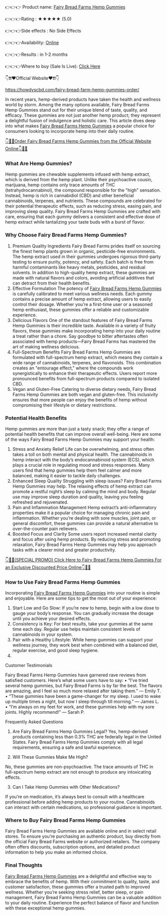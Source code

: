 👉👉👉 Product name: [Fairy Bread Farms Hemp Gummies](https://howdyscbd.com/fairy-bread-farm-hemp-gummies-order/)


👉👉👉Rating : ★★★★★ (5.0)	


👉👉👉Side effects : No Side Effects


👉👉👉Availability: [Online](https://howdyscbd.com/fairy-bread-farm-hemp-gummies-order/)


👉👉👉Results : in 1-2 months


👉👉👉Where to buy (Sale Is Live): [Click Here ](https://howdyscbd.com/fairy-bread-farm-hemp-gummies-order/)


👇❗❗❤️Official Website❤️❗❗👇

https://howdyscbd.com/fairy-bread-farm-hemp-gummies-order/

In recent years, hemp-derived products have taken the health and wellness world by storm. Among the many options available, Fairy Bread Farms Hemp Gummies stand out for their unique blend of taste, quality, and efficacy. These gummies are not just another hemp product; they represent a delightful fusion of indulgence and holistic care. This article dives deep into what makes [Fairy Bread Farms Hemp Gummies](https://howdyscbd.com/fairy-bread-farm-hemp-gummies-order/) a popular choice for consumers looking to incorporate hemp into their daily routine.

[👇🥳😍Order Fairy Bread Farms Hemp Gummies from the Official Website Online👇🥳😍](https://howdyscbd.com/fairy-bread-farm-hemp-gummies-order/)


### What Are Hemp Gummies?

Hemp gummies are chewable supplements infused with hemp extract, which is derived from the hemp plant. Unlike their psychoactive cousin, marijuana, hemp contains only trace amounts of THC (tetrahydrocannabinol), the compound responsible for the "high" sensation. Instead, hemp is rich in cannabidiol (CBD) and other beneficial cannabinoids, terpenes, and nutrients. These compounds are celebrated for their potential therapeutic effects, such as reducing stress, easing pain, and improving sleep quality.
Fairy Bread Farms Hemp Gummies are crafted with care, ensuring that each gummy delivers a consistent and effective dose of hemp extract while tantalizing your taste buds with a burst of flavor.

### Why Choose Fairy Bread Farms Hemp Gummies?

1.	Premium Quality Ingredients
Fairy Bread Farms prides itself on sourcing the finest hemp plants grown in organic, pesticide-free environments. The hemp extract used in their gummies undergoes rigorous third-party testing to ensure purity, potency, and safety. Each batch is free from harmful contaminants like heavy metals, pesticides, and residual solvents.
In addition to high-quality hemp extract, these gummies are made with natural flavors and colors, avoiding artificial additives that can detract from their health benefits.
2.	Effective Formulation
The potency of [Fairy Bread Farms Hemp Gummies](https://howdyscbd.com/fairy-bread-farm-hemp-gummies-order/) is carefully calibrated to meet various wellness needs. Each gummy contains a precise amount of hemp extract, allowing users to easily control their dosage. Whether you’re a first-time user or a seasoned hemp enthusiast, these gummies offer a reliable and customizable experience.
1.	Delicious Flavors
One of the standout features of Fairy Bread Farms Hemp Gummies is their incredible taste. Available in a variety of fruity flavors, these gummies make incorporating hemp into your daily routine a treat rather than a chore. Say goodbye to bitter aftertastes often associated with hemp products—Fairy Bread Farms has mastered the art of making wellness delicious.
2.	Full-Spectrum Benefits
Fairy Bread Farms Hemp Gummies are formulated with full-spectrum hemp extract, which means they contain a wide range of cannabinoids, terpenes, and flavonoids. This combination creates an "entourage effect," where the compounds work synergistically to enhance their therapeutic effects. Users report more pronounced benefits from full-spectrum products compared to isolated CBD.
3.	Vegan and Gluten-Free
Catering to diverse dietary needs, Fairy Bread Farms Hemp Gummies are both vegan and gluten-free. This inclusivity ensures that more people can enjoy the benefits of hemp without compromising their lifestyle or dietary restrictions.

### Potential Health Benefits

Hemp gummies are more than just a tasty snack; they offer a range of potential health benefits that can improve overall well-being. Here are some of the ways Fairy Bread Farms Hemp Gummies may support your health:
1.	Stress and Anxiety Relief
Life can be overwhelming, and stress often takes a toll on both mental and physical health. The cannabinoids in hemp interact with the body’s endocannabinoid system (ECS), which plays a crucial role in regulating mood and stress responses. Many users find that hemp gummies help them feel calmer and more balanced, making it easier to tackle daily challenges.
2.	Enhanced Sleep Quality
Struggling with sleep issues? Fairy Bread Farms Hemp Gummies may help. The relaxing effects of hemp extract can promote a restful night’s sleep by calming the mind and body. Regular use may improve sleep duration and quality, leaving you feeling refreshed and rejuvenated.
3.	Pain and Inflammation Management
Hemp extract’s anti-inflammatory properties make it a popular choice for managing chronic pain and inflammation. Whether you’re dealing with sore muscles, joint pain, or general discomfort, these gummies can provide a natural alternative to over-the-counter pain relievers.
4.	Boosted Focus and Clarity
Some users report increased mental clarity and focus after using hemp products. By reducing stress and promoting relaxation, Fairy Bread Farms Hemp Gummies may help you approach tasks with a clearer mind and greater productivity.

[👇🥳😍(SPECIAL PROMO) Click Here to Fairy Bread Farms Hemp Gummies For an Exclusive Discounted Price Online👇🥳😍](https://howdyscbd.com/fairy-bread-farm-hemp-gummies-order/)


### How to Use Fairy Bread Farms Hemp Gummies

Incorporating [Fairy Bread Farms Hemp Gummies](https://howdyscbd.com/fairy-bread-farm-hemp-gummies-order/) into your routine is simple and enjoyable. Here are some tips to get the most out of your experience:
1.	Start Low and Go Slow: If you’re new to hemp, begin with a low dose to gauge your body’s response. You can gradually increase the dosage until you achieve your desired effects.
2.	Consistency is Key: For best results, take your gummies at the same time each day. Regular use helps maintain consistent levels of cannabinoids in your system.
3.	Pair with a Healthy Lifestyle: While hemp gummies can support your wellness journey, they work best when combined with a balanced diet, regular exercise, and good sleep hygiene.
4.	
Customer Testimonials

Fairy Bread Farms Hemp Gummies have garnered rave reviews from satisfied customers. Here’s what some users have to say:
•	“I’ve tried several hemp gummies, but Fairy Bread Farms is by far the best. The flavors are amazing, and I feel so much more relaxed after taking them.” — Emily T.
•	“These gummies have been a game-changer for my sleep. I used to wake up multiple times a night, but now I sleep through till morning.” — James L.
•	“I’m always on my feet for work, and these gummies help with my sore joints. Highly recommend!” — Sarah P.

Frequently Asked Questions
1.	Are Fairy Bread Farms Hemp Gummies Legal?
Yes, hemp-derived products containing less than 0.3% THC are federally legal in the United States. Fairy Bread Farms Hemp Gummies comply with all legal requirements, ensuring a safe and lawful experience.

2.	Will These Gummies Make Me High?

No, these gummies are non-psychoactive. The trace amounts of THC in full-spectrum hemp extract are not enough to produce any intoxicating effects.

3.	Can I Take Hemp Gummies with Other Medications?

If you’re on medication, it’s always best to consult with a healthcare professional before adding hemp products to your routine. Cannabinoids can interact with certain medications, so professional guidance is important.

### Where to Buy Fairy Bread Farms Hemp Gummies

Fairy Bread Farms Hemp Gummies are available online and in select retail stores. To ensure you’re purchasing an authentic product, buy directly from the official Fairy Bread Farms website or authorized retailers. The company often offers discounts, subscription options, and detailed product information to help you make an informed choice.

### Final Thoughts

[Fairy Bread Farms Hemp Gummies](https://howdyscbd.com/fairy-bread-farm-hemp-gummies-order/) are a delightful and effective way to embrace the benefits of hemp. With their commitment to quality, taste, and customer satisfaction, these gummies offer a trusted path to improved wellness. Whether you’re seeking stress relief, better sleep, or pain management, Fairy Bread Farms Hemp Gummies can be a valuable addition to your daily routine. Experience the perfect balance of flavor and function with these exceptional hemp gummies.


